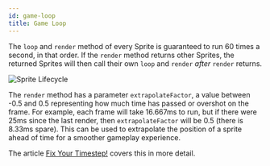 ```yaml
---
id: game-loop
title: Game Loop
---
```


The `loop` and `render` method of every Sprite is guaranteed to run 60 times a second, in that order. If the `render` method returns other Sprites, the returned Sprites will then call their own `loop` and `render` _after_ `render` returns.

![Sprite Lifecycle](/img/sprite-lifecycle.png)

The `render` method has a parameter `extrapolateFactor`, a value between -0.5 and 0.5 representing how much time has passed or overshot on the frame. For example, each frame will take 16.667ms to run, but if there were 25ms since the last render, then `extrapolateFactor` will be 0.5 (there is 8.33ms spare). This can be used to extrapolate the position of a sprite ahead of time for a smoother gameplay experience.

The article [Fix Your Timestep!](https://gafferongames.com/post/fix_your_timestep/) covers this in more detail.

